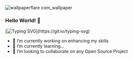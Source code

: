 ![wallpaperflare com_wallpaper](https://github.com/sensaiankit/sensaiankit/assets/84318238/7551cd06-4c8d-4b2b-9a30-4b90e368930c)


### Hello World! 👋

[![Typing SVG](https://readme-typing-svg.demolab.com?font=Fira+Code&size=15&pause=1000&width=435&lines=Heyy+I'm+Ankit%2C+Welcome+to+my+Github+page!)](https://git.io/typing-svg)

<!--
**sensaiankit/sensaiankit** is a ✨ _special_ ✨ repository because its `README.md` (this file) appears on your GitHub profile.

Here are some ideas to get you started: -->

- 🔭 I’m currently working on enhancing my skills
- 🌱 I’m currently learning...
- 👯 I’m looking to collaborate on any Open Source Project
<!--- 💬 Ask me about ...
- 📫 How to reach me: ...
- 😄 Pronouns: ...
- ⚡ Fun fact: ... -->


